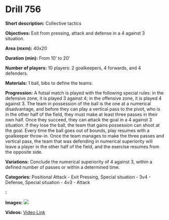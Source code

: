 # Drill 756

**Short description:**
Collective tactics

**Objectives:**
Exit from pressing, attack and defense in a 4 against 3 situation.

**Area (mxm):**
40x20

**Duration (min):**
From 10’ to 20’

**Number of players:**
10 players: 2 goalkeepers, 4 forwards, and 4 defenders.

**Materials:**
1 ball, bibs to define the teams.

**Progression:**
A futsal match is played with the following special rules: in the defensive zone, it is played 3 against 4; in the offensive zone, it is played 4 against 3. The team in possession of the ball is the one at a numerical disadvantage, and before they can play a vertical pass to the pivot, who is in the other half of the field, they must make at least three passes in their own half. Once they succeed, they can attack the goal in a 4 against 3 situation. If they lose the ball, the team that gains possession can shoot at the goal. Every time the ball goes out of bounds, play resumes with a goalkeeper throw-in. Once the team manages to make the three passes and vertical pass, the team that was defending in numerical superiority will leave a player in the other half of the field, and the exercise resumes from the opposite side.

**Variations:**
Conclude the numerical superiority of 4 against 3, within a defined number of passes or within a determined time.

**Categories:**
Positional Attack - Exit Pressing, Special situation - 3v4 - Defense, Special situation - 4v3 - Attack

**:**


**Images:**
![](https://www.coachingfutsal.com/\images\d7888f7f58608817da858bf96a44758015c388a7047916300db554519de64aa8d7512cea646257ac4e349e6f3fd9071d6d4a98dd23139ef743fec963f249ef4d4f47a5468f31c.jpg)

**Videos:**
[Video Link](https://www.youtube.com/embed/yKL8j7yupLc)

